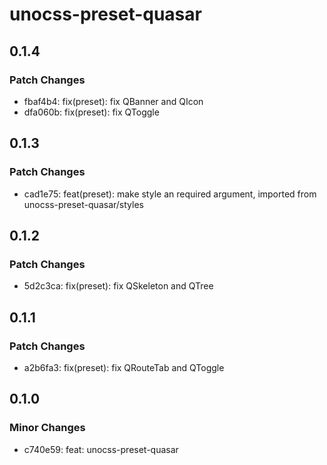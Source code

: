 # unocss-preset-quasar

## 0.1.4

### Patch Changes

- fbaf4b4: fix(preset): fix QBanner and QIcon
- dfa060b: fix(preset): fix QToggle

## 0.1.3

### Patch Changes

- cad1e75: feat(preset): make style an required argument, imported from unocss-preset-quasar/styles

## 0.1.2

### Patch Changes

- 5d2c3ca: fix(preset): fix QSkeleton and QTree

## 0.1.1

### Patch Changes

- a2b6fa3: fix(preset): fix QRouteTab and QToggle

## 0.1.0

### Minor Changes

- c740e59: feat: unocss-preset-quasar
